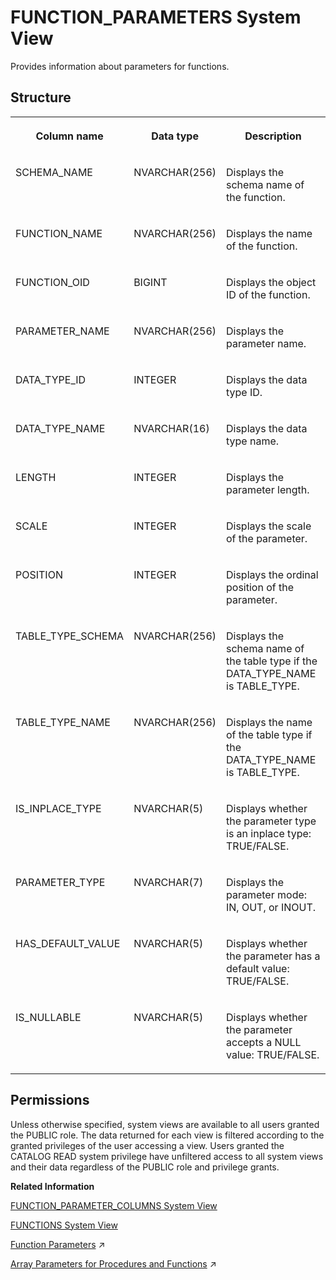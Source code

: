 <!-- loio20a4c5c17519101481f89740396d2e7d -->

# FUNCTION\_PARAMETERS System View

Provides information about parameters for functions.



<a name="loio20a4c5c17519101481f89740396d2e7d___f_u_n_c_t_i_o_n__p_a_r_a_m_e_t_e_r_s_1struct_FUNCTION_PARAMETERS"/>

## Structure


<table>
<tr>
<th valign="top">

Column name

</th>
<th valign="top">

Data type

</th>
<th valign="top">

Description

</th>
</tr>
<tr>
<td valign="top">

SCHEMA\_NAME

</td>
<td valign="top">

NVARCHAR\(256\)

</td>
<td valign="top">

Displays the schema name of the function.

</td>
</tr>
<tr>
<td valign="top">

FUNCTION\_NAME

</td>
<td valign="top">

NVARCHAR\(256\)

</td>
<td valign="top">

Displays the name of the function.

</td>
</tr>
<tr>
<td valign="top">

FUNCTION\_OID

</td>
<td valign="top">

BIGINT

</td>
<td valign="top">

Displays the object ID of the function.

</td>
</tr>
<tr>
<td valign="top">

PARAMETER\_NAME

</td>
<td valign="top">

NVARCHAR\(256\)

</td>
<td valign="top">

Displays the parameter name.

</td>
</tr>
<tr>
<td valign="top">

DATA\_TYPE\_ID

</td>
<td valign="top">

INTEGER

</td>
<td valign="top">

Displays the data type ID.

</td>
</tr>
<tr>
<td valign="top">

DATA\_TYPE\_NAME

</td>
<td valign="top">

NVARCHAR\(16\)

</td>
<td valign="top">

Displays the data type name.

</td>
</tr>
<tr>
<td valign="top">

LENGTH

</td>
<td valign="top">

INTEGER

</td>
<td valign="top">

Displays the parameter length.

</td>
</tr>
<tr>
<td valign="top">

SCALE

</td>
<td valign="top">

INTEGER

</td>
<td valign="top">

Displays the scale of the parameter.

</td>
</tr>
<tr>
<td valign="top">

POSITION

</td>
<td valign="top">

INTEGER

</td>
<td valign="top">

Displays the ordinal position of the parameter.

</td>
</tr>
<tr>
<td valign="top">

TABLE\_TYPE\_SCHEMA

</td>
<td valign="top">

NVARCHAR\(256\)

</td>
<td valign="top">

Displays the schema name of the table type if the DATA\_TYPE\_NAME is TABLE\_TYPE.

</td>
</tr>
<tr>
<td valign="top">

TABLE\_TYPE\_NAME

</td>
<td valign="top">

NVARCHAR\(256\)

</td>
<td valign="top">

Displays the name of the table type if the DATA\_TYPE\_NAME is TABLE\_TYPE.

</td>
</tr>
<tr>
<td valign="top">

IS\_INPLACE\_TYPE

</td>
<td valign="top">

NVARCHAR\(5\)

</td>
<td valign="top">

Displays whether the parameter type is an inplace type: TRUE/FALSE.

</td>
</tr>
<tr>
<td valign="top">

PARAMETER\_TYPE

</td>
<td valign="top">

NVARCHAR\(7\)

</td>
<td valign="top">

Displays the parameter mode: IN, OUT, or INOUT.

</td>
</tr>
<tr>
<td valign="top">

HAS\_DEFAULT\_VALUE

</td>
<td valign="top">

NVARCHAR\(5\)

</td>
<td valign="top">

Displays whether the parameter has a default value: TRUE/FALSE.

</td>
</tr>
<tr>
<td valign="top">

IS\_NULLABLE

</td>
<td valign="top">

NVARCHAR\(5\)

</td>
<td valign="top">

Displays whether the parameter accepts a NULL value: TRUE/FALSE.

</td>
</tr>
</table>



<a name="loio20a4c5c17519101481f89740396d2e7d__section_gjn_w4b_dzb"/>

## Permissions

Unless otherwise specified, system views are available to all users granted the PUBLIC role. The data returned for each view is filtered according to the granted privileges of the user accessing a view. Users granted the CATALOG READ system privilege have unfiltered access to all system views and their data regardless of the PUBLIC role and privilege grants.

**Related Information**  


[FUNCTION\_PARAMETER\_COLUMNS System View](function-parameter-columns-system-view-81b0908.md "Provides information about columns that are available for function table parameters.")

[FUNCTIONS System View](functions-system-view-20a5023.md "Provides information about available functions.")

[Function Parameters](https://help.sap.com/viewer/d1cb63c8dd8e4c35a0f18aef632687f0/2024_1_QRC/en-US/58106d8f4fb44120b76fc6fb1f4a0bcc.html "") :arrow_upper_right:

[Array Parameters for Procedures and Functions](https://help.sap.com/viewer/d1cb63c8dd8e4c35a0f18aef632687f0/2024_1_QRC/en-US/dcffe459010546bd981d3b74b3798962.html "You can create procedures and functions with array parameters so that array variables or constant arrays can be passed to them.") :arrow_upper_right:

